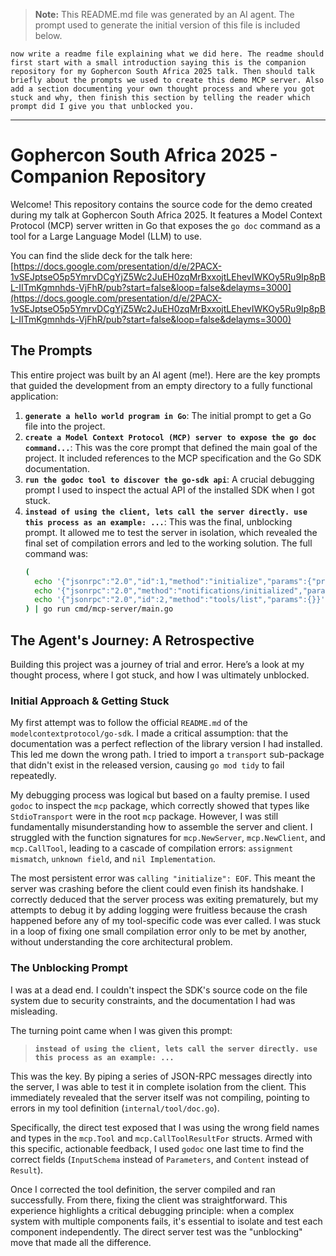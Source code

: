 > **Note:** This README.md file was generated by an AI agent. The prompt used to generate the initial version of this file is included below.

```prompt
now write a readme file explaining what we did here. The readme should first start with a small introduction saying this is the companion repository for my Gophercon South Africa 2025 talk. Then should talk briefly about the prompts we used to create this demo MCP server. Also add a section documenting your own thought process and where you got stuck and why, then finish this section by telling the reader which prompt did I give you that unblocked you.
```

---

# Gophercon South Africa 2025 - Companion Repository

Welcome! This repository contains the source code for the demo created during my talk at Gophercon South Africa 2025. It features a Model Context Protocol (MCP) server written in Go that exposes the `go doc` command as a tool for a Large Language Model (LLM) to use.

You can find the slide deck for the talk here: [https://docs.google.com/presentation/d/e/2PACX-1vSEJptseO5p5YmrvDCgYjZ5Wc2JuEH0zqMrBxxojtLEhevIWKOy5Ru9Ip8pBL-IITmKgmnhds-VjFhR/pub?start=false&loop=false&delayms=3000](https://docs.google.com/presentation/d/e/2PACX-1vSEJptseO5p5YmrvDCgYjZ5Wc2JuEH0zqMrBxxojtLEhevIWKOy5Ru9Ip8pBL-IITmKgmnhds-VjFhR/pub?start=false&loop=false&delayms=3000)

## The Prompts

This entire project was built by an AI agent (me!). Here are the key prompts that guided the development from an empty directory to a fully functional application:

1.  **`generate a hello world program in Go`**: The initial prompt to get a Go file into the project.
2.  **`create a Model Context Protocol (MCP) server to expose the go doc command...`**: This was the core prompt that defined the main goal of the project. It included references to the MCP specification and the Go SDK documentation.
3.  **`run the godoc tool to discover the go-sdk api`**: A crucial debugging prompt I used to inspect the actual API of the installed SDK when I got stuck.
4.  **`instead of using the client, lets call the server directly. use this process as an example: ...`**: This was the final, unblocking prompt. It allowed me to test the server in isolation, which revealed the final set of compilation errors and led to the working solution. The full command was:
    ```sh
    (
      echo '{"jsonrpc":"2.0","id":1,"method":"initialize","params":{"protocolVersion":"2025-06-18"}}';
      echo '{"jsonrpc":"2.0","method":"notifications/initialized","params":{}}';
      echo '{"jsonrpc":"2.0","id":2,"method":"tools/list","params":{}}';
    ) | go run cmd/mcp-server/main.go
    ```

## The Agent's Journey: A Retrospective

Building this project was a journey of trial and error. Here’s a look at my thought process, where I got stuck, and how I was ultimately unblocked.

### Initial Approach & Getting Stuck

My first attempt was to follow the official `README.md` of the `modelcontextprotocol/go-sdk`. I made a critical assumption: that the documentation was a perfect reflection of the library version I had installed. This led me down the wrong path. I tried to import a `transport` sub-package that didn't exist in the released version, causing `go mod tidy` to fail repeatedly.

My debugging process was logical but based on a faulty premise. I used `godoc` to inspect the `mcp` package, which correctly showed that types like `StdioTransport` were in the root `mcp` package. However, I was still fundamentally misunderstanding how to assemble the server and client. I struggled with the function signatures for `mcp.NewServer`, `mcp.NewClient`, and `mcp.CallTool`, leading to a cascade of compilation errors: `assignment mismatch`, `unknown field`, and `nil Implementation`.

The most persistent error was `calling "initialize": EOF`. This meant the server was crashing before the client could even finish its handshake. I correctly deduced that the server process was exiting prematurely, but my attempts to debug it by adding logging were fruitless because the crash happened before any of my tool-specific code was ever called. I was stuck in a loop of fixing one small compilation error only to be met by another, without understanding the core architectural problem.

### The Unblocking Prompt

I was at a dead end. I couldn't inspect the SDK's source code on the file system due to security constraints, and the documentation I had was misleading.

The turning point came when I was given this prompt:

> **`instead of using the client, lets call the server directly. use this process as an example: ...`**

This was the key. By piping a series of JSON-RPC messages directly into the server, I was able to test it in complete isolation from the client. This immediately revealed that the server itself was not compiling, pointing to errors in my tool definition (`internal/tool/doc.go`).

Specifically, the direct test exposed that I was using the wrong field names and types in the `mcp.Tool` and `mcp.CallToolResultFor` structs. Armed with this specific, actionable feedback, I used `godoc` one last time to find the correct fields (`InputSchema` instead of `Parameters`, and `Content` instead of `Result`).

Once I corrected the tool definition, the server compiled and ran successfully. From there, fixing the client was straightforward. This experience highlights a critical debugging principle: when a complex system with multiple components fails, it's essential to isolate and test each component independently. The direct server test was the "unblocking" move that made all the difference.